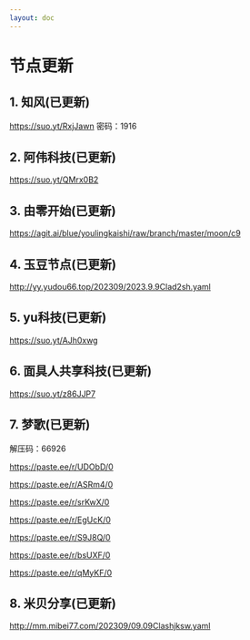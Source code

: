 ```yaml
---
layout: doc
---
```

# 节点更新

## 1. 知风(已更新)

https://suo.yt/RxjJawn 密码：1916

## 2. 阿伟科技(已更新)

https://suo.yt/QMrx0B2

## 3. 由零开始(已更新)

https://agit.ai/blue/youlingkaishi/raw/branch/master/moon/c9

## 4. 玉豆节点(已更新)

http://yy.yudou66.top/202309/2023.9.9Clad2sh.yaml

## 5. yu科技(已更新)

https://suo.yt/AJh0xwg

## 6. 面具人共享科技(已更新)

https://suo.yt/z86JJP7

## 7. 梦歌(已更新)

解压码：66926

https://paste.ee/r/UDObD/0

https://paste.ee/r/ASRm4/0

https://paste.ee/r/srKwX/0

https://paste.ee/r/EgUcK/0

https://paste.ee/r/S9J8Q/0

https://paste.ee/r/bsUXF/0

https://paste.ee/r/qMyKF/0

## 8. 米贝分享(已更新)

http://mm.mibei77.com/202309/09.09Clashjksw.yaml
